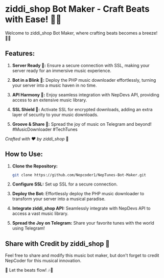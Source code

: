 # ziddi_shop Bot Maker - Craft Beats with Ease! 🤖🎶

Welcome to ziddi_shop Bot Maker, where crafting beats becomes a breeze! 🚀🎵

## Features:

1. **Server Ready 🚀:**
   Ensure a secure connection with SSL, making your server ready for an immersive music experience.

2. **Bot in a Blink 🤖:**
   Deploy the PHP music downloader effortlessly, turning your server into a music haven in no time.

3. **API Harmony 🎵:**
   Enjoy seamless integration with NepDevs API, providing access to an extensive music library.

4. **SSL Shield 🔐:**
   Activate SSL for encrypted downloads, adding an extra layer of security to your music downloads.

5. **Groove & Share 🎉:**
   Spread the joy of music on Telegram and beyond! #MusicDownloader #TechTunes

*Crafted with ❤️ by ziddi_shop* 🚀

## How to Use:

1. **Clone the Repository:**
   ```bash
   git clone https://github.com/Nepcoder1/NepTunes-Bot-Maker.git
   ```

2. **Configure SSL:**
   Set up SSL for a secure connection.

3. **Deploy the Bot:**
   Effortlessly deploy the PHP music downloader to transform your server into a musical paradise.

4. **Integrate ziddi_shop API:**
   Seamlessly integrate with NepDevs API to access a vast music library.

5. **Spread the Joy on Telegram:**
   Share your favorite tunes with the world using Telegram!

## Share with Credit by ziddi_shop 🚀

Feel free to share and modify this music bot maker, but don't forget to credit NepCoder for this musical innovation.

🌟 Let the beats flow! 🎶🤖
